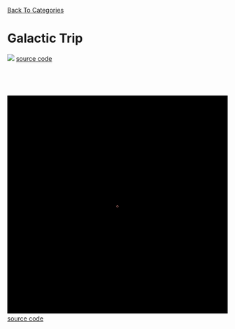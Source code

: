 [Back To Categories](https://github.com/GabrielQZ/Animations/tree/master#readme)

# Galactic Trip

![](matrix.gif)
[source code](https://github.com/GabrielQZ/Animations/tree/master/Aug2020/misc/infinity-matrix.js)

<p>&nbsp<p><p>&nbsp<p>

![](hexbow.gif)
[source code](https://github.com/GabrielQZ/Animations/tree/master/Dec2019-Jan2020/other/triangluardepth.js)